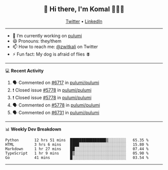 <h2 align="center"> 👋 Hi there, I'm Komal 🧑🏾‍💻 </h2>
<p align="center">
    <a href="https://twitter.com/zwitkali">Twitter</a> •
    <a href="https://www.linkedin.com/in/komal-ali/">LinkedIn</a>
</p>

--------

- 🔭 I’m currently working on [pulumi](https://github.com/pulumi/pulumi)
- 😄 Pronouns: they/them
- 📫 How to reach me: [@zwitkali](https://twitter.com/zwitkali) on Twitter
- ⚡ Fun fact: My dog is afraid of flies 🪰

--------
💻 **Recent Activity**

<!--START_SECTION:activity-->
1. 🗣 Commented on [#6717](https://github.com/pulumi/pulumi/issues/6717) in [pulumi/pulumi](https://github.com/pulumi/pulumi)
2. ❗️ Closed issue [#5778](https://github.com/pulumi/pulumi/issues/5778) in [pulumi/pulumi](https://github.com/pulumi/pulumi)
3. ❗️ Closed issue [#5778](https://github.com/pulumi/pulumi/issues/5778) in [pulumi/pulumi](https://github.com/pulumi/pulumi)
4. 🗣 Commented on [#5778](https://github.com/pulumi/pulumi/issues/5778) in [pulumi/pulumi](https://github.com/pulumi/pulumi)
5. 🗣 Commented on [#6731](https://github.com/pulumi/pulumi/issues/6731) in [pulumi/pulumi](https://github.com/pulumi/pulumi)
<!--END_SECTION:activity-->

--------

📊 **Weekly Dev Breakdown**
<!--START_SECTION:waka-->
```text
Python       12 hrs 51 mins  ████████████████▒░░░░░░░░   65.35 % 
HTML         3 hrs 6 mins    ████░░░░░░░░░░░░░░░░░░░░░   15.80 % 
Markdown     1 hr 27 mins    ██░░░░░░░░░░░░░░░░░░░░░░░   07.44 % 
TypeScript   1 hr 9 mins     █▒░░░░░░░░░░░░░░░░░░░░░░░   05.90 % 
Go           41 mins         █░░░░░░░░░░░░░░░░░░░░░░░░   03.54 % 
```
<!--END_SECTION:waka-->

--------